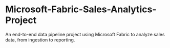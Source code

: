 # Microsoft-Fabric-Sales-Analytics-Project
An end-to-end data pipeline project using Microsoft Fabric to analyze sales data, from ingestion to reporting.
